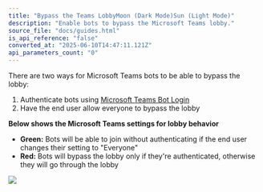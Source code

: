 ```yaml
---
title: "Bypass the Teams LobbyMoon (Dark Mode)Sun (Light Mode)"
description: "Enable bots to bypass the Microsoft Teams lobby."
source_file: "docs/guides.html"
is_api_reference: "false"
converted_at: "2025-06-10T14:47:11.121Z"
api_parameters_count: "0"
---
```

There are two ways for Microsoft Teams bots to be able to bypass the lobby:

1.  Authenticate bots using [Microsoft Teams Bot Login](/docs/microsoft-teams-bot-login-getting-started.md)
2.  Have the end user allow everyone to bypass the lobby



**Below shows the Microsoft Teams settings for lobby behavior**
- **Green:** Bots will be able to join without authenticating if the end user changes their setting to "Everyone"
- **Red:** Bots will bypass the lobby only if they're authenticated, otherwise they will go through the lobby

![](https://files.readme.io/4eb314c-CleanShot_2024-02-21_at_15.39.342x.png)

